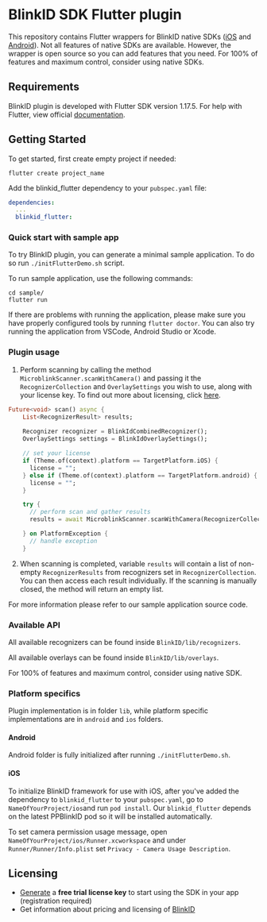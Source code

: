 # BlinkID SDK Flutter plugin

This repository contains Flutter wrappers for BlinkID native SDKs ([iOS](https://github.com/BlinkID/blinkid-ios)
and [Android](https://github.com/BlinkID/blinkid-android)). Not all features of native SDKs are available. However, the wrapper is open source so you can add features that you need. For 100% of features and maximum control, consider using native SDKs.

## Requirements
BlinkID plugin is developed with Flutter SDK version 1.17.5.
For help with Flutter, view official [documentation](https://flutter.dev/docs).

## Getting Started

To get started, first create empty project if needed:
```shell
flutter create project_name
```

Add the blinkid_flutter dependency to your `pubspec.yaml` file:
```yaml
dependencies:
  ...
  blinkid_flutter:
```

### Quick start with sample app
To try BlinkID plugin, you can generate a minimal sample application. To do so run `./initFlutterDemo.sh` script.

To run sample application, use the following commands:
```shell
cd sample/
flutter run
```
If there are problems with running the application, please make sure you have
properly configured tools by running `flutter doctor`. You can also try running
the application from VSCode, Android Studio or Xcode.

### Plugin usage
1. Perform scanning by calling the method `MicroblinkScanner.scanWithCamera()` and passing it the `RecognizerCollection` and `OverlaySettings` you wish to use, along with your license key. To find out more about licensing, click
 [here](#licensing).
```dart
Future<void> scan() async {
    List<RecognizerResult> results;
    
    Recognizer recognizer = BlinkIdCombinedRecognizer();
    OverlaySettings settings = BlinkIdOverlaySettings();

    // set your license
    if (Theme.of(context).platform == TargetPlatform.iOS) {
      license = "";
    } else if (Theme.of(context).platform == TargetPlatform.android) {
      license = "";
    }

    try {
      // perform scan and gather results
      results = await MicroblinkScanner.scanWithCamera(RecognizerCollection([recognizer]), settings, license);

    } on PlatformException {
      // handle exception
    }
```

2. When scanning is completed, variable `results` will contain a list of non-empty `RecognizerResults` from recognizers set in `RecognizerCollection`. You can then access each result individually. If the scanning is manually closed, the method will return an empty list.

For more information please refer to our sample application source code.

### Available API
All available recognizers can be found inside `BlinkID/lib/recognizers`.

All available overlays can be found inside `BlinkID/lib/overlays`.

For 100% of features and maximum control, consider using native SDK.

### Platform specifics
Plugin implementation is in folder `lib`, while platform specific implementations are in `android` and `ios` folders.

#### Android
Android folder is fully initialized after running `./initFlutterDemo.sh`.

#### iOS
To initialize BlinkID framework for use with iOS, after you've added the dependency to `blinkid_flutter` to your `pubspec.yaml`, go to `NameOfYourProject/ios`and run `pod install`.
Our `blinkid_flutter` depends on the latest PPBlinkID pod so it will be installed automatically.

To set camera permission usage message, open `NameOfYourProject/ios/Runner.xcworkspace` and under `Runner/Runner/Info.plist` set
`Privacy - Camera Usage Description`.

## Licensing
- [Generate](https://microblink.com/login?url=/customer/generatedemolicence) a **free trial license key** to start using the SDK in your app (registration required)
- Get information about pricing and licensing of [BlinkID](https://microblink.com/blinkid)
